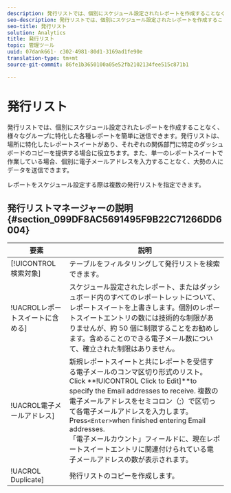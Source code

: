 ```yaml
---
description: 発行リストでは、個別にスケジュール設定されたレポートを作成することなく、様々なグループに特化した各種レポートを簡単に送信できます。発行リストは、場所に特化したレポートスイートがあり、それぞれの関係部門に特定のダッシュボードのコピーを提供する場合に役立ちます。また、単一のレポートスイートで作業している場合、個別に電子メールアドレスを入力することなく、大勢の人にデータを送信できます。
seo-description: 発行リストでは、個別にスケジュール設定されたレポートを作成することなく、様々なグループに特化した各種レポートを簡単に送信できます。発行リストは、場所に特化したレポートスイートがあり、それぞれの関係部門に特定のダッシュボードのコピーを提供する場合に役立ちます。また、単一のレポートスイートで作業している場合、個別に電子メールアドレスを入力することなく、大勢の人にデータを送信できます。
seo-title: 発行リスト
solution: Analytics
title: 発行リスト
topic: 管理ツール
uuid: 07dank661- c302-4981-80d1-3169ad1fe90e
translation-type: tm+mt
source-git-commit: 86fe1b3650100a05e52fb2102134fee515c871b1

---
```



# 発行リスト

発行リストでは、個別にスケジュール設定されたレポートを作成することなく、様々なグループに特化した各種レポートを簡単に送信できます。発行リストは、場所に特化したレポートスイートがあり、それぞれの関係部門に特定のダッシュボードのコピーを提供する場合に役立ちます。また、単一のレポートスイートで作業している場合、個別に電子メールアドレスを入力することなく、大勢の人にデータを送信できます。

レポートをスケジュール設定する際は複数の発行リストを指定できます。

## 発行リストマネージャーの説明 {#section_099DF8AC5691495F9B22C71266DD6004}

| 要素 | 説明 |
|--- |--- |
| [!UICONTROL 検索対象] | テーブルをフィルタリングして発行リストを検索できます。 |
| !UACROLレポートスイートに含める] | スケジュール設定されたレポート、またはダッシュボード内のすべてのレポートレットについて、レポートスイートを上書きします。個別のレポートスイートエントリの数には技術的な制限がありませんが、約 50 個に制限することをお勧めします。含めることのできる電子メール数について、確立された制限はありません。 |
| !UACROL電子メールアドレス] | 新規レポートスイートと共にレポートを受信する電子メールのコンマ区切り形式のリスト。Click **!UICONTROL Click to Edit]**to specify the Email addresses to receive. 複数の電子メールアドレスをセミコロン（;）で区切って各電子メールアドレスを入力します。Press`<Enter>`when finished entering Email addresses.<br>「電子メールカウント」フィールドに、現在レポートスイートエントリに関連付けられている電子メールアドレスの数が表示されます。 |
| !UACROL Duplicate] | 発行リストのコピーを作成します。 |
